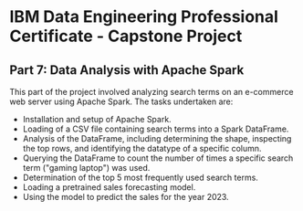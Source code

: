 # IBM Data Engineering Professional Certificate - Capstone Project
## Part 7: Data Analysis with Apache Spark

This part of the project involved analyzing search terms on an e-commerce web server using Apache Spark. The tasks undertaken are:

- Installation and setup of Apache Spark.
- Loading of a CSV file containing search terms into a Spark DataFrame.
- Analysis of the DataFrame, including determining the shape, inspecting the top rows, and identifying the datatype of a specific column.
- Querying the DataFrame to count the number of times a specific search term ("gaming laptop") was used.
- Determination of the top 5 most frequently used search terms.
- Loading a pretrained sales forecasting model.
- Using the model to predict the sales for the year 2023.
